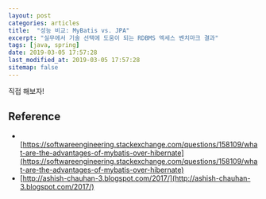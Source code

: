 ```yaml
---
layout: post
categories: articles
title:  "성능 비교: MyBatis vs. JPA"
excerpt: "실무에서 기술 선택에 도움이 되는 RDBMS 엑세스 벤치마크 결과"
tags: [java, spring]
date: 2019-03-05 17:57:28
last_modified_at: 2019-03-05 17:57:28
sitemap: false
---
```


직접 해보자!

## Reference

* ​[https://softwareengineering.stackexchange.com/questions/158109/what-are-the-advantages-of-mybatis-over-hibernate](https://softwareengineering.stackexchange.com/questions/158109/what-are-the-advantages-of-mybatis-over-hibernate)
* [http://ashish-chauhan-3.blogspot.com/2017/](http://ashish-chauhan-3.blogspot.com/2017/)
